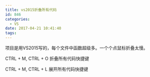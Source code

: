```yaml
---
title: vs2015折叠所有代码
id: 846
categories:
  - VS
date: 2017-04-21 10:41:40
tags:
---
```


项目是用VS2015写的，每个文件中函数超级多。一个个点鼠标折叠太慢。

CTRL + M, CTRL + O 折叠所有代码快捷键

CTRL + M, CTRL + L 展开所有代码快捷键